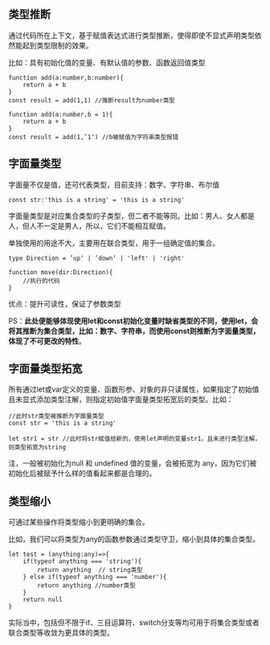 ## 类型推断

通过代码所在上下文，基于赋值表达式进行类型推断，使得即使不显式声明类型依然能起到类型限制的效果。

比如：具有初始化值的变量、有默认值的参数、函数返回值类型

```
function add(a:number,b:number){
    return a + b
}
const result = add(1,1) //推断result为number类型

function add(a:number,b = 1){
    return a + b
}
const result = add(1,’1‘) //b被赋值为字符串类型报错
```

## 字面量类型

字面量不仅是值，还可代表类型，目前支持：数字、字符串、布尔值

```
const str:'this is a string' = 'this is a string'
```

字面量类型是对应集合类型的子类型，但二者不能等同。比如：男人、女人都是人，但人不一定是男人，所以，它们不能相互赋值。

单独使用的用途不大，主要用在联合类型，用于一组确定值的集合。

```
type Direction = ’up‘ | ’down‘ | 'left' | 'right'

function move(dir:Direction){
    //执行的代码
}

```

优点：提升可读性，保证了参数类型

PS：**此处便能够体现使用let和const初始化变量时缺省类型的不同，使用let，会将其推断为集合类型，比如：数字、字符串，而使用const则推断为字面量类型，体现了不可更改的特性**。

## 字面量类型拓宽

所有通过let或var定义的变量、函数形参、对象的非只读属性，如果指定了初始值且未显式添加类型注解，则指定初始值字面量类型拓宽后的类型。比如：

```
//此时str类型被推断为字面量类型
const str = 'this is a string' 

let str1 = str //此时将str赋值给新的，使用let声明的变量str1，且未进行类型注解，则类型拓宽为string
```

注，一般被初始化为null 和 undefined 值的变量，会被拓宽为 any，因为它们被初始化后被赋予什么样的值看起来都是合理的。

## 类型缩小

可通过某些操作将类型缩小到更明确的集合。

比如，我们可以将类型为any的函数参数通过类型守卫，缩小到具体的集合类型。

```
let test = (anything:any)=>{
    if(typeof anything === 'string'){
        return anything  // string类型
    } else if(typeof anything === 'number'){
        return anything //number类型
    }
    return null
}
```
实际当中，包括但不限于if、三目运算符、switch分支等均可用于将集合类型或者联合类型等收敛为更具体的类型。



